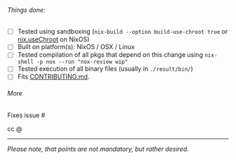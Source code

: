 ###### Things done:

- [ ] Tested using sandboxing (`nix-build --option build-use-chroot true` or [nix.useChroot](http://nixos.org/nixos/manual/options.html#opt-nix.useChroot) on NixOS)
- [ ] Built on platform(s): NixOS / OSX / Linux
- [ ] Tested compilation of all pkgs that depend on this change using `nix-shell -p nox --run "nox-review wip"`
- [ ] Tested execution of all binary files (usually in `./result/bin/`)
- [ ] Fits [CONTRIBUTING.md](https://github.com/NixOS/nixpkgs/blob/master/.github/CONTRIBUTING.md).

###### More

Fixes issue #<insert id>

cc @<maintainer>


---

_Please note, that points are not mandatory, but rather desired._

